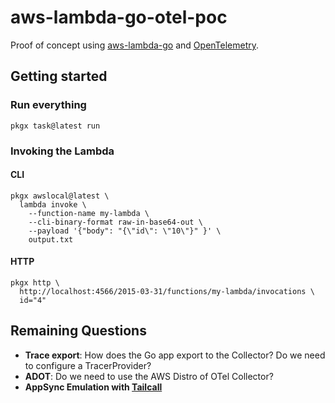 # aws-lambda-go-otel-poc

Proof of concept using [aws-lambda-go][aws-lambda-go] and [OpenTelemetry][otel].

[aws-lambda-go]: https://github.com/aws/aws-lambda-go
[otel]: https://opentelemetry.io/

## Getting started

### Run everything

```shell
pkgx task@latest run
```

### Invoking the Lambda

#### CLI

```shell
pkgx awslocal@latest \
  lambda invoke \
    --function-name my-lambda \
    --cli-binary-format raw-in-base64-out \
    --payload '{"body": "{\"id\": \"10\"}" }' \
    output.txt
```

#### HTTP

```shell
pkgx http \
  http://localhost:4566/2015-03-31/functions/my-lambda/invocations \
  id="4"
```

## Remaining Questions

- **Trace export**: How does the Go app export to the Collector? Do we need to configure a TracerProvider?
- **ADOT**: Do we need to use the AWS Distro of OTel Collector?
- **AppSync Emulation with [Tailcall](https://tailcall.run/)**